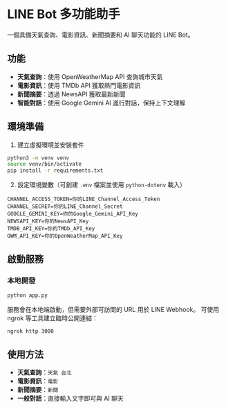 # LINE Bot 多功能助手

一個具備天氣查詢、電影資訊、新聞摘要和 AI 聊天功能的 LINE Bot。

## 功能

- **天氣查詢**：使用 OpenWeatherMap API 查詢城市天氣
- **電影資訊**：使用 TMDb API 獲取熱門電影資訊
- **新聞摘要**：透過 NewsAPI 獲取最新新聞
- **智能對話**：使用 Google Gemini AI 進行對話，保持上下文理解

## 環境準備

1. 建立虛擬環境並安裝套件

```bash
python3 -m venv venv
source venv/bin/activate
pip install -r requirements.txt
```

2. 設定環境變數（可創建 `.env` 檔案並使用 `python-dotenv` 載入）

```
CHANNEL_ACCESS_TOKEN=你的LINE_Channel_Access_Token
CHANNEL_SECRET=你的LINE_Channel_Secret
GOOGLE_GEMINI_KEY=你的Google_Gemini_API_Key
NEWSAPI_KEY=你的NewsAPI_Key
TMDB_API_KEY=你的TMDb_API_Key
OWM_API_KEY=你的OpenWeatherMap_API_Key
```

## 啟動服務

### 本地開發

```bash
python app.py
```

服務會在本地端啟動，但需要外部可訪問的 URL 用於 LINE Webhook。
可使用 ngrok 等工具建立臨時公開連結：

```bash
ngrok http 3000
```

## 使用方法

- **天氣查詢**：`天氣 台北`
- **電影資訊**：`電影`
- **新聞摘要**：`新聞`
- **一般對話**：直接輸入文字即可與 AI 聊天 